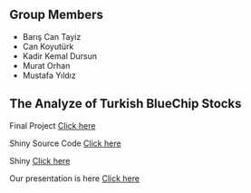 ## Group Members

* Barış Can Tayiz
* Can Koyutürk
* Kadir Kemal Dursun
* Murat Orhan
* Mustafa Yıldız


## The Analyze of Turkish BlueChip Stocks

Final Project [Click here](Project5.html)

Shiny Source Code [Click here](Shiny.R)

Shiny [Click here](https://dursunk.shinyapps.io/DataJugglers-Shiny/)

Our presentation is here [Click here](Shiny.R)



